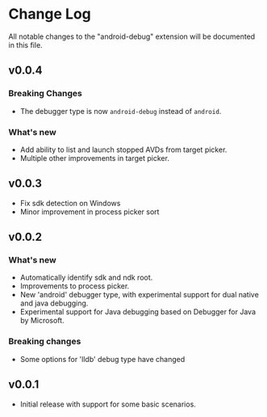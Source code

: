 # Change Log

All notable changes to the "android-debug" extension will be documented in this file.

## v0.0.4
### Breaking Changes
- The debugger type is now `android-debug` instead of `android`.

### What's new
- Add ability to list and launch stopped AVDs from target picker.
- Multiple other improvements in target picker.

## v0.0.3
- Fix sdk detection on Windows
- Minor improvement in process picker sort

## v0.0.2

### What's new
- Automatically identify sdk and ndk root.
- Improvements to process picker.
- New 'android' debugger type, with experimental support for dual native and java debugging.
- Experimental support for Java debugging based on Debugger for Java by Microsoft.

### Breaking changes
- Some options for 'lldb' debug type have changed

## v0.0.1
- Initial release with support for some basic scenarios.